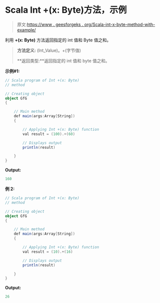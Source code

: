 # Scala Int +(x: Byte)方法，示例

> 原文:[https://www . geesforgeks . org/Scala-int-x-byte-method-with-example/](https://www.geeksforgeeks.org/scala-int-x-byte-method-with-example/)

利用 **+(x: Byte)** 方法返回指定的 int 值和 Byte 值之和。

> **方法定义:** (Int_Value)。+(字节值)
> 
> **返回类型:**返回指定的 int 值和 byte 值之和。

**示例#1:**

```scala
// Scala program of Int +(x: Byte)
// method

// Creating object
object GfG
{ 

    // Main method
    def main(args:Array[String])
    {

        // Applying Int +(x: Byte) function
        val result = (100).+(60)

        // Displays output
        println(result)

    }
} 
```

**Output:**

```scala
160

```

**例 2:**

```scala
// Scala program of Int +(x: Byte)
// method

// Creating object
object GfG
{ 

    // Main method
    def main(args:Array[String])
    {

        // Applying Int +(x: Byte) function
        val result = (10).+(16)

        // Displays output
        println(result)

    }
} 
```

**Output:**

```scala
26

```